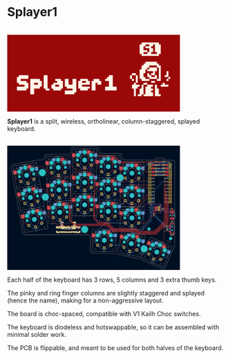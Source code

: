 # Splayer1

<br>
<img
    src = 'images/Splayer1_logo.PNG'
    width = 400
    align = 'center'
/>

**Splayer1** is a split, wireless, ortholinear, column-staggered, splayed keyboard.

<br>
<img
    src = 'images/pcb_kicad_blueprint.png'
    width = 400
    align = 'center'
/>


Each half of the keyboard has 3 rows, 5 columns and 3 extra thumb keys. 

The pinky and ring finger columns are slightly staggered and splayed (hence the name), making for a non-aggressive layout.

The board is choc-spaced, compatible with V1 Kailh Choc switches. 

The keyboard is diodeless and hotswappable, so it can be assembled with minimal solder work. 

The PCB is flippable, and meant to be used for both halves of the keyboard.
